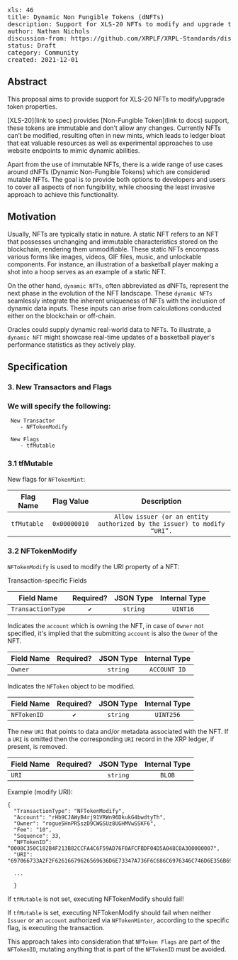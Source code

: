 <pre>
xls: 46
title: Dynamic Non Fungible Tokens (dNFTs)
description: Support for XLS-20 NFTs to modify and upgrade token properties as mutable NFTs
author: Nathan Nichols <nnichols@ripple.com>
discussion-from: https://github.com/XRPLF/XRPL-Standards/discussions/130
status: Draft
category: Community
created: 2021-12-01
</pre>

## Abstract

This proposal aims to provide support for XLS-20 NFTs to modify/upgrade token properties.

[XLS-20](link to spec) provides [Non-Fungible Token](link to docs) support, these tokens are immutable and don’t allow any changes. Currently NFTs can’t be modified, resulting often in new mints, which leads to ledger bloat that eat valuable resources as well as experimental approaches to use website endpoints to mimic dynamic abilities.

Apart from the use of immutable NFTs, there is a wide range of use cases around dNFTs (Dynamic Non-Fungible Tokens) which are considered mutable NFTs. The goal is to provide both options to developers and users to cover all aspects of non fungibility, while choosing the least invasive approach to achieve this functionality.

## Motivation

Usually, NFTs are typically static in nature. A static NFT refers to an NFT that possesses unchanging and immutable characteristics stored on the blockchain, rendering them unmodifiable. These static NFTs encompass various forms like images, videos, GIF files, music, and unlockable components. For instance, an illustration of a basketball player making a shot into a hoop serves as an example of a static NFT.

On the other hand, `dynamic NFTs`, often abbreviated as dNFTs, represent the next phase in the evolution of the NFT landscape. These `dynamic NFTs` seamlessly integrate the inherent uniqueness of NFTs with the inclusion of dynamic data inputs. These inputs can arise from calculations conducted either on the blockchain or off-chain. 

Oracles could supply dynamic real-world data to NFTs. To illustrate, a `dynamic NFT` might showcase real-time updates of a basketball player's performance statistics as they actively play.



## Specification

### 3. New Transactors and Flags

### We will specify the following:

	 New Transactor
		- NFTokenModify
	
	 New Flags
		- tfMutable

### 3.1 tfMutable

New flags for `NFTokenMint`:


| Flag Name	        | Flag Value       |  Description     | 
|-------------------|:----------------:|:-------------------------------------------------------------------------------------:|
| `tfMutable` | `0x00000010` | `Allow issuer (or an entity authorized by the issuer) to modify “URI”.` |



### 3.2 NFTokenModify


`NFTokenModify` is used to modify the URI property of a NFT:

Transaction-specific Fields

| Field Name	  | Required?	      |  JSON Type	 | Internal Type    | 
|-------------------|:----------------:|:---------------:|:---------------:|
| `TransactionType` | `✔️` | `string` | `UINT16` |

Indicates the `account` which is owning the NFT, in case of `Owner` not specified, it's implied that the submitting `account` is also the `Owner` of the NFT.

| Field Name	  | Required?	      |  JSON Type	 | Internal Type    | 
|-------------------|:----------------:|:---------------:|:---------------:|
| `Owner` |  | `string` | `ACCOUNT ID` |

Indicates the `NFToken` object to be modified.

| Field Name	  | Required?	      |  JSON Type	 | Internal Type    | 
|-------------------|:----------------:|:---------------:|:---------------:|
| `NFTokenID` | `✔️` | `string` | `UINT256` |

The new `URI` that points to data and/or metadata associated with the NFT. 
If a `URI` is omitted then the corresponding `URI` record in the XRP ledger, if present, is removed. 

| Field Name	  | Required?	      |  JSON Type	 | Internal Type    | 
|-------------------|:----------------:|:---------------:|:---------------:|
| `URI` |   | `string` | `BLOB` |





Example (modify URI):


	{
	  "TransactionType": "NFTokenModify",
	  "Account": "rHb9CJAWyB4rj91VRWn96DkukG4bwdtyTh",
	  "Owner": "rogue5HnPRSszD9CWGSUz8UGHMVwSSKF6",
	  "Fee": "10",
	  "Sequence": 33,
	  “NFTokenID”: “0008C350C182B4F213B82CCFA4C6F59AD76F0AFCFBDF04D5A048C0A300000007",
	  "URI": "697066733A2F2F62616679626569636D6E73347A736F6C686C6976346C746D6E356B697062776373637134616C70736D6C6179696970666B73746B736D3472746B652F5665742E706E67",
	
	  ...
	
	  }


If `tfMutable` is not set, executing NFTokenModify should fail!

If `tfMutable` is set, executing NFTokenModify should fail when neither `Issuer` or an `account` authorized via `NFTokenMinter`, according to the specific flag, is executing the transaction.

This approach takes into consideration that  `NFToken Flags` are part of the `NFTokenID`, mutating anything that is part of the `NFTokenID` must be avoided.
